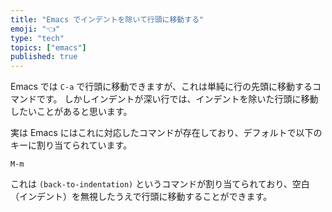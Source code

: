 ```yaml
---
title: "Emacs でインデントを除いて行頭に移動する"
emoji: "👈"
type: "tech"
topics: ["emacs"]
published: true
---
```


Emacs では `C-a` で行頭に移動できますが、これは単純に行の先頭に移動するコマンドです。
しかしインデントが深い行では、インデントを除いた行頭に移動したいことがあると思います。

実は Emacs にはこれに対応したコマンドが存在しており、デフォルトで以下のキーに割り当てられています。

```
M-m
```

これは `(back-to-indentation)` というコマンドが割り当てられており、空白（インデント）を無視したうえで行頭に移動することができます。
